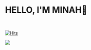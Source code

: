 
<h1 tabindex="-1" dir="auto">
HELLO, I'M MINAH👏
</h1>
<br>
<p dir="auto"><a href="https://github.com/leemember"><img src="https://m.blog.naver.com/PostView.naver?isHttpsRedirect=true&blogId=983310&logNo=220993828997&view=img_9" alt="Hits" data-canonical-src="https://hits.seeyoufarm.com/api/count/incr/badge.svg?url=https%3A%2F%2Fgithub.com%2Fleemember&amp;count_bg=%23FDC8F8CB&amp;title_bg=%23F54D4D96&amp;icon=smugmug.svg&amp;icon_color=%23E7E7E7&amp;title=hits&amp;edge_flat=false" style="max-width: 100%;"></a></p>
<animated-image data-catalyst=""><a target="_blank" rel="noopener noreferrer nofollow" href="https://m.blog.naver.com/PostView.naver?isHttpsRedirect=true&blogId=983310&logNo=220993828997&view=img_9" data-target="animated-image.originalLink"><img src="https://m.blog.naver.com/PostView.naver?isHttpsRedirect=true&blogId=983310&logNo=220993828997&view=img_9" data-canonical-src="https://2.gall-gif.com/hygall/files/attach/images/82/557/552/189/1786b119778bb1ca718047c3a20e7285.gif" style="max-width: 100%; display: inline-block;" data-target="animated-image.originalImage"></a>
      <span class="AnimatedImagePlayer" data-target="animated-image.player" hidden="">
        <a data-target="animated-image.replacedLink" class="AnimatedImagePlayer-images" href="https://m.blog.naver.com/PostView.naver?isHttpsRedirect=true&blogId=983310&logNo=220993828997&view=img_9" target="_blank">

